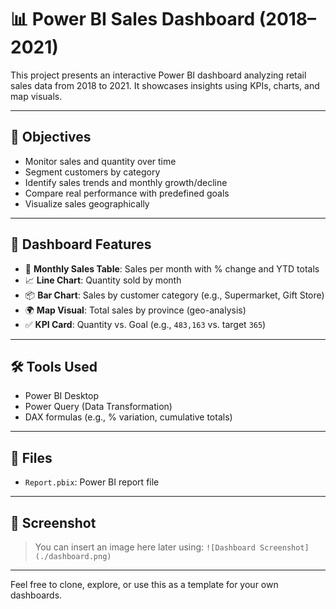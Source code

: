 # 📊 Power BI Sales Dashboard (2018–2021)

This project presents an interactive Power BI dashboard analyzing retail sales data from 2018 to 2021. It showcases insights using KPIs, charts, and map visuals.

---

## 🎯 Objectives

- Monitor sales and quantity over time
- Segment customers by category
- Identify sales trends and monthly growth/decline
- Compare real performance with predefined goals
- Visualize sales geographically

---

## 📌 Dashboard Features

- 📅 **Monthly Sales Table**: Sales per month with % change and YTD totals
- 📈 **Line Chart**: Quantity sold by month
- 📦 **Bar Chart**: Sales by customer category (e.g., Supermarket, Gift Store)
- 🌍 **Map Visual**: Total sales by province (geo-analysis)
- ✅ **KPI Card**: Quantity vs. Goal (e.g., `483,163` vs. target `365`)

---

## 🛠 Tools Used

- Power BI Desktop
- Power Query (Data Transformation)
- DAX formulas (e.g., % variation, cumulative totals)

---

## 📁 Files

- `Report.pbix`: Power BI report file

---

## 📸 Screenshot

> You can insert an image here later using:
`![Dashboard Screenshot](./dashboard.png)`

---

Feel free to clone, explore, or use this as a template for your own dashboards.
